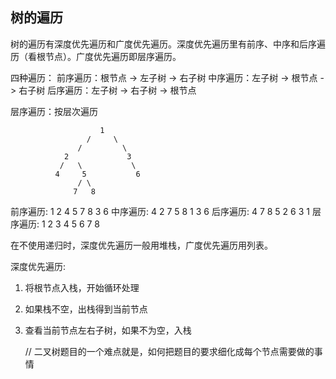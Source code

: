 ## 树的遍历

树的遍历有深度优先遍历和广度优先遍历。深度优先遍历里有前序、中序和后序遍历（看根节点）。广度优先遍历即层序遍历。

四种遍历：
前序遍历：根节点 -> 左子树 -> 右子树
中序遍历：左子树 -> 根节点 -> 右子树
后序遍历：左子树 -> 右子树 -> 根节点

层序遍历：按层次遍历

                        1
                     /     \
                   /         \
                2             3
               /   \           \   
              4     5           6  
                   / \     
                  7   8   

前序遍历: 1 2 4 5 7 8 3 6
中序遍历: 4 2 7 5 8 1 3 6
后序遍历: 4 7 8 5 2 6 3 1
层序遍历: 1 2 3 4 5 6 7 8

在不使用递归时，深度优先遍历一般用堆栈，广度优先遍历用列表。 

深度优先遍历:
1. 将根节点入栈，开始循环处理
2. 如果栈不空，出栈得到当前节点
3. 查看当前节点左右子树，如果不为空，入栈



    // 二叉树题目的一个难点就是，如何把题目的要求细化成每个节点需要做的事情